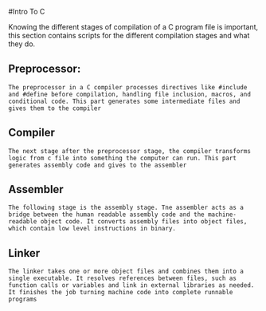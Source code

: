 #Intro To C

Knowing the different stages of compilation of a C program file is important, this section contains scripts for the different compilation stages and what they do.

## Preprocessor:
	The preprocessor in a C compiler processes directives like #include and #define before compilation, handling file inclusion, macros, and conditional code. This part generates some intermediate files and gives them to the compiler

## Compiler
	The next stage after the preprocessor stage, the compiler transforms logic from c file into something the computer can run. This part generates assembly code and gives to the assembler

## Assembler
	The following stage is the assembly stage. Tne assembler acts as a bridge between the human readable assembly code and the machine-readable object code. It converts assembly files into object files, which contain low level instructions in binary.

## Linker
	The linker takes one or more object files and combines them into a single executable. It resolves references between files, such as function calls or variables and link in external libraries as needed. It finishes the job turning machine code into complete runnable programs
